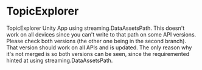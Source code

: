 # TopicExplorer
TopicExplorer Unity App using streaming.DataAssetsPath. This doesn't work on all devices since you can't write to that path on some API versions.
Please check both versions (the other one being in the second branch). That version should work on all APIs and is updated.
The only reason why it's not merged is so both versions can be seen, since the requiremented hinted at using streaming.DataAssetsPath.
